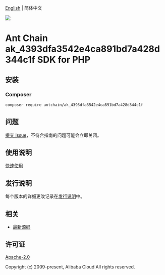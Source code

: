 [English](README.md) | 简体中文

![](https://aliyunsdk-pages.alicdn.com/icons/AlibabaCloud.svg)

# Ant Chain ak_4393dfa3542e4ca891bd7a428d344c1f SDK for PHP

## 安装

### Composer

```bash
composer require antchain/ak_4393dfa3542e4ca891bd7a428d344c1f
```

## 问题

[提交 Issue](https://github.com/alipay/antchain-openapi-prod-sdk/issues/new)，不符合指南的问题可能会立即关闭。

## 使用说明

[快速使用](https://github.com/alipay/antchain-openapi-prod-sdk)

## 发行说明

每个版本的详细更改记录在[发行说明](./ChangeLog.txt)中。

## 相关

* [最新源码](https://github.com/antchain-openapi-sdk-php)

## 许可证

[Apache-2.0](http://www.apache.org/licenses/LICENSE-2.0)

Copyright (c) 2009-present, Alibaba Cloud All rights reserved.

